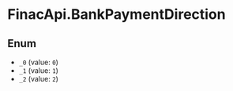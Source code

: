 # FinacApi.BankPaymentDirection

## Enum

* `_0` (value: `0`)
* `_1` (value: `1`)
* `_2` (value: `2`)
